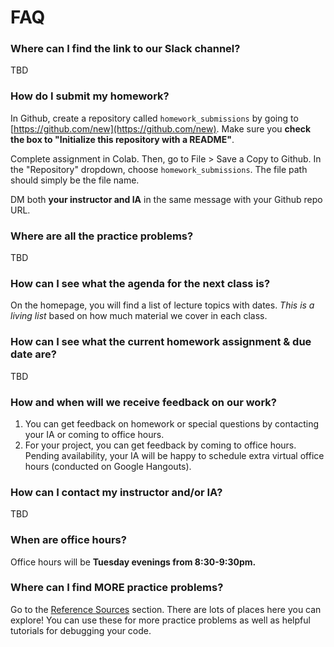 # FAQ

### **Where can I find the link to our Slack channel?**

TBD

### **How do I submit my homework?**

In Github, create a repository called `homework_submissions` by going to [https://github.com/new](https://github.com/new). Make sure you **check the box to "Initialize this repository with a README"**.

Complete assignment in Colab. Then, go to File > Save a Copy to Github. In the "Repository" dropdown, choose `homework_submissions`. The file path should simply be the file name.

DM both **your instructor and IA** in the same message with your Github repo URL.

### **Where are all the practice problems?**

TBD

### **How can I see what the agenda for the next class is?**

On the homepage, you will find a list of lecture topics with dates. *This is a living list* based on how much material we cover in each class.

### **How can I see what the current homework assignment & due date are?**

TBD

### **How and when will we receive feedback on our work?**

1. You can get feedback on homework or special questions by contacting your IA or coming to office hours.
2. For your project, you can get feedback by coming to office hours. Pending availability, your IA will be happy to schedule extra virtual office hours (conducted on Google Hangouts).

### **How can I contact my instructor and/or IA?**

TBD

### **When are office hours?**

Office hours will be **Tuesday evenings from 8:30-9:30pm.**

### **Where can I find MORE practice problems?**

Go to the [Reference Sources](https://mottaquikarim.github.io/pycontent/#in/resources/refs) section. There are lots of places here you can explore! You can use these for more practice problems as well as helpful tutorials for debugging your code.

